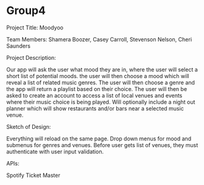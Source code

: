 # Group4
Project Title: Moodyoo

Team Members: Shamera Boozer, Casey Carroll, Stevenson Nelson, Cheri Saunders

Project Description:

Our app will ask the user what mood they are in, where the user will select a short list of potential moods. the user will then choose a mood which will reveal a list of related music genres. The user will then choose a genre and the app will return a playlist based on their choice. The user will then be asked to create an account to access a list of local venues and events where their music choice is being played. Will optionally include a night out planner which will show restaurants and/or bars near a selected music venue.

Sketch of Design:

Everything will reload on the same page.
Drop down menus for mood and submenus for genres and venues.
Before user gets list of venues, they must authenticate with user input validation.


APIs:

Spotify
Ticket Master
